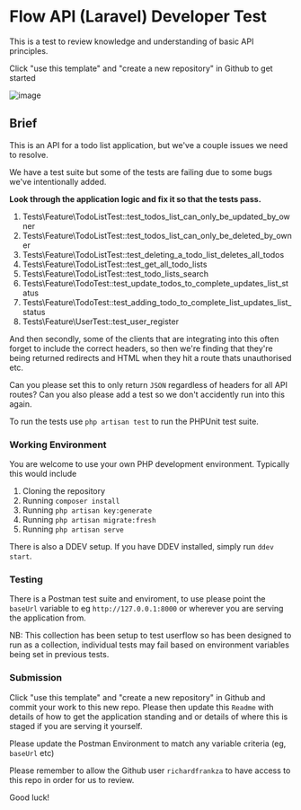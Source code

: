 # Flow API (Laravel) Developer Test

This is a test to review knowledge and understanding of basic API principles.

Click "use this template" and "create a new repository" in Github to get started

![image](https://user-images.githubusercontent.com/17523844/218440440-760e900a-8676-4f98-8b64-5e041dc09e8f.png)


## Brief

This is an API for a todo list application, but we've a couple issues we need to resolve. 

We have a test suite but some of the tests are failing due to some bugs we've intentionally added.

**Look through the application logic and fix it so that the tests pass.**

1) Tests\Feature\TodoListTest::test_todos_list_can_only_be_updated_by_owner
2) Tests\Feature\TodoListTest::test_todos_list_can_only_be_deleted_by_owner
3) Tests\Feature\TodoListTest::test_deleting_a_todo_list_deletes_all_todos
4) Tests\Feature\TodoListTest::test_get_all_todo_lists
5) Tests\Feature\TodoListTest::test_todo_lists_search
6) Tests\Feature\TodoTest::test_update_todos_to_complete_updates_list_status
7) Tests\Feature\TodoTest::test_adding_todo_to_complete_list_updates_list_status
8) Tests\Feature\UserTest::test_user_register

And then secondly, some of the clients that are integrating into this often forget to include the correct headers, so then we're finding that they're being returned redirects and HTML when they hit a route thats unauthorised etc.

Can you please set this to only return `JSON` regardless of headers for all API routes? Can you also please add a test so we don't accidently run into this again.

To run the tests use `php artisan test` to run the PHPUnit test suite.

### Working Environment
You are welcome to use your own PHP development environment.
Typically this would include
1. Cloning the repository
2. Running `composer install`
3. Running `php artisan key:generate`
4. Running `php artisan migrate:fresh`
5. Running `php artisan serve`

There is also a DDEV setup. If you have DDEV installed, simply run `ddev start`. 

### Testing
There is a Postman test suite and enviroment, to use please point the `baseUrl` variable to eg `http://127.0.0.1:8000` or wherever you are serving the application from.

NB: This collection has been setup to test userflow so has been designed to run as a collection, individual tests may fail based on environment variables being set in previous tests.


### Submission
Click "use this template" and "create a new repository" in Github and commit your work to this new repo. Please then update this `Readme` with details of how to get the application standing and or details of where this is staged if you are serving it yourself.

Please update the Postman Environment to match any variable criteria (eg, `baseUrl` etc)

Please remember to allow the Github user `richardfrankza` to have access to this repo in order for us to review.

Good luck!
